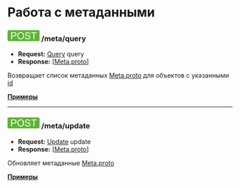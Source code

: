 Работа с метаданными
====================

### ![POST](../../img/post.png) /meta/query
* **Request:** [Query](../../types/types.md#query) query
* **Response:** [[Meta.proto](../../types/types.md#metaproto)]

Возвращает список метаданных [Meta.proto](../../types/types.md#metaproto) 
для объектов с указанными [id](../../types/types.md#metaproto)

**[Примеры](query/examples/query.md)**

---

### ![POST](../../img/post.png) /meta/update
* **Request:** [Update](../../types/types.md#update) update
* **Response:** [[Meta.proto](../../types/types.md#metaproto)]

Обновляет метаданные [Meta.proto](../../types/types.md#metaproto)

**[Примеры](update/examples/update.md)**